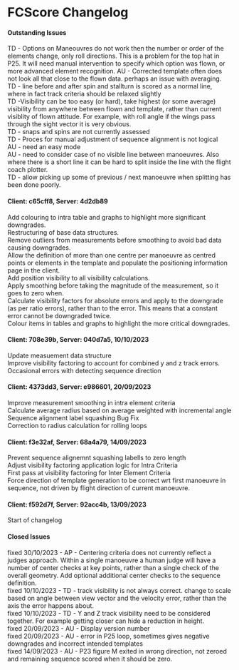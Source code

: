 # FCScore Changelog

#### Outstanding Issues
TD - Options on Maneouvres do not work then the number or order of the elements change, only roll directions. This is a problem for the top hat in P25. It will need manual intervention to specify which option was flown, or more advanced element recognition. 
AU - Corrected template often does not look all that close to the flown data. perhaps an issue with averaging.\
TD - line before and after spin and stallturn is scored as a normal line, where in fact track criteria should be relaxed slightly\
TD -Visibility can be too easy (or hard), take highest (or some average) visibility from anywhere between flown and template, rather than current visiblity of flown attitude. For example, with roll angle if the wings pass through the sight vector it is very obvious.\
TD - snaps and spins are not currently assessed\
TD - Proces for manual adjustment of sequence alignment is not logical\
AU - need an easy mode\
AU - need to consider case of no visible line between manoeuvres. Also where there is a short line it can be hard to split inside the line with the flight coach plotter.\
TD - allow picking up some of previous / next manoeuvre when splitting has been done poorly.

#### Client: c65cff8, Server: 4d2db89
Add colouring to intra table and graphs to highlight more significant downgrades.\
Restructuring of base data structures.\
Remove outliers from measurements before smoothing to avoid bad data causing downgrades.\
Allow the definition of more than one centre per manoeuvre as centred points or elements in the template and populate the positioning information page in the client.\
Add position visibility to all visibility calculations.\
Apply smoothing before taking the magnitude of the measurement, so it goes to zero when.\
Calculate visibility factors for absolute errors and apply to the downgrade (as per ratio errors), rather than to the error. This means that a constant error cannot be downgraded twice.\
Colour items in tables and graphs to highlight the more critical downgrades.

#### Client: 708e39b, Server: 040d7a5, 10/10/2023
Update measuement data structure\
Improve visibility factoring to account for combined y and z track errors.\
Occasional errors with detecting sequence direction

#### Client: 4373dd3, Server: e986601, 20/09/2023
Improve measurement smoothing in intra element criteria\
Calculate average radius based on average weighted with incremental angle\
Sequence alignment label squashing Bug Fix\
Correction to radius calculation for rolling loops

#### Client: f3e32af, Server: 68a4a79, 14/09/2023
Prevent sequence alignemnt squashing labells to zero length\
Adjust visibility factoring application logic for Intra Criteria\
First pass at visibility factoring for Inter Element Criteria\
Force direction of template generation to be correct wrt first manoeuvre in sequence, not driven by flight direction of current manoeuvre.

#### Client: f592d7f, Server: 92acc4b, 13/09/2023
Start of changelog

#### Closed Issues
fixed 30/10/2023 - AP - Centering criteria does not currently reflect a judges approach. Within a single manoeuvre a human judge will have a number of center checks at key points, rather than a single check of the overall geometry. Add optional additional center checks to the sequence definition.\
fixed 10/10/2023 - TD - track visibility is not always correct. change to scale based on angle between view vector and the velocity error, rather than the axis the error happens about.\
fixed 10/10/2023 - TD - Y and Z track visibility need to be considered together. For example getting closer can hide a reduction in height.\
fixed 20/09/2023 - AU - Display version number\
fixed 20/09/2023 - AU - error in P25 loop, sometimes gives negative downgrades and incorrect intended templates\
fixed 14/09/2023 - AU - P23 figure M exited in wrong direction, not zeroed and remaining sequence scored when it should be zero.